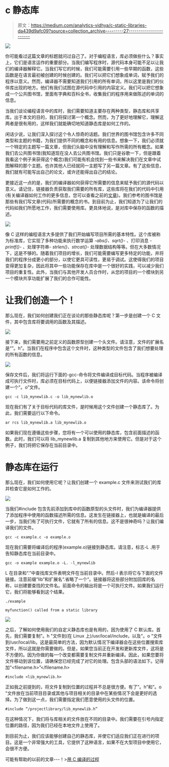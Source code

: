 # c 静态库

> 原文：<https://medium.com/analytics-vidhya/c-static-libraries-da439d9afc09?source=collection_archive---------27----------------------->

![](img/a879f5950ba9578fcedb4b096f7ba994.png)

你可能看过这篇文章的标题就问过自己了。对于编程语言，库必须做些什么？事实上，它们是语言运作的重要部分。当我们编写程序时，源代码本身可能不足以让我们的编译器解释它。当我们写它的时候，我们可能需要引用一些早期的函数，这些函数是在语言最初被创建的时候创建的。我们可以把它们想象成单词，赋予我们的程序以意义。然而，编译器不需要知道我们引用的所有单词，所以这里是我们的伙伴库出现的地方。他们有我们试图在源代码中引用的内容定义。我们可以把它想象成一个公共图书馆，里面有字典和百科全书，收集我们的程序用来做陈述的单词的信息。

当我们谈论编程语言中的库时，我们需要知道主要存在两种类型，静态库和共享库。出于本文的目的，我们将探讨第一个概念。然而，为了更好地理解它，理解这两者是很有用的，这样我们就能确切地知道静态库是如何工作的。

闲话少说，让我们深入探讨这个令人惊奇的话题。我们世界的图书馆包含许多不同类型和主题的书籍，为我们提供不同的概念和有用的信息。想象一下，我们必须就一个特定的主题写一篇文章，但我们头脑中没有理解和写作所需的所有概念。如果我们去公共图书馆(我知道现在没人去公共图书馆。我们只是谷歌一下，但是跟着我看这个例子来获得这个概念)我们可能有机会找到一些书来解决我们在文章中试图解释的那个主题。也许其他人已经就同一主题写了另一篇文章。有了这些信息，我们就有可能写出自己的论文，或许还能得出自己的结论。

更接近这一点的是，我们的编译器如何获得它所需要的信息来赋予我们的源代码以意义。请记住，链接器负责获取我们需要的所有库，这些库将在我们的代码中引用(有关编译器如何工作的更多信息，您可以查看之前的[文章](https://rmgallino.medium.com/the-process-of-compilation-with-c-6b9e97b9596a))。我们参考的图书馆是那些有我们写文章(代码)所需要的概念的书。到目前为止，我们知道为了让我们的代码如我们所愿地工作，我们需要使用库。更具体地说，是对库中保存的函数的描述。

![](img/2d6111bbb211694d7017a74571e91b0f.png)

像 C 这样的编程语言大多提供了我们开始编写项目所需的基本特性。这个库被称为标准库，它实现了多种功能来执行数学运算 *-abs()、sqrt()-* 、打印消息 *-printf()-* 、处理字符串- *strlen()、strcat()-* 处理数据结构等等。但在大多数情况下，这是不够的。随着我们项目的增长，我们可能需要编写更多特定的功能，并将我们的程序分成更小的部分，以使它更具可读性，更易于调试。这使得我们的项目变得更加复杂，因此将其中一些功能保存在库中是一个很好的实践，可以减少我们项目的重复性。此外，当我们与其他开发人员合作时，从您的项目的一个模块到另一个模块共享功能扩展了我们的合作可能性。

# 让我们创造一个！

那么现在，我们如何创建我们正在谈论的那些静态库呢？第一步是创建一个 C 文件，其中包含库将要调用的函数及其描述。

![](img/df7da12ad7bdf4bb4e69bece64b26f70.png)

接下来，我们需要用之前定义的函数原型创建一个头文件。请注意，文件的扩展名是“”。h”。当我们在程序中包含这个文件时，这种类型的文件包含了我们想要处理的所有函数的信息。

![](img/e37cc0b5d4d677ed23fdbaec7d051598.png)

保存文件后，我们将运行下面的-gcc-命令将文件编译成目标代码。当程序被编译成可执行文件时，库必须在目标代码上，以便链接器添加文件的内容。该命令将创建一个"。o”文件。

```
gcc -c lib_mynewlib.c -o lib_mynewlib.o
```

现在我们有了关于目标代码的库文件，是时候用这个文件创建一个静态库了。为此，我们需要运行以下命令。

```
ar rcs lib_mynewlib.a lib_mynewlib.o
```

如果我们现在遵循这些步骤，您将有一个可以使用的静态库，包含前面描述的函数。此时，我们可以将 lib_mynewlib.a 复制到其他地方来使用它。但是对于这个例子，我们将把它保存在当前目录中。

# 静态库在运行

那么现在，我们如何使用它呢？让我们创建一个 example.c 文件来测试我们的库并检查它是如何工作的。

![](img/ba2f33dfc3c3a46b978eb6ef14864abe.png)

当我们#include 包含先前添加到库中的函数原型的头文件时，我们为编译器提供了添加程序中使用的函数描述所需的信息。这发生在链接器上，也就是编译的最后一步，当我们有了可执行文件，它就有了所有的信息。这不是很神奇吗？让我们编译我们的文件。

```
gcc -c example.c -o example.o
```

现在我们需要将编译后的程序(example.o)链接到静态库。请注意，标志-L .用于告知静态库在当前目录中。

```
gcc -o example example.o -L. -l_mynewlib
```

L 在目录和“.”中查找库文件表明文件在当前目录中。然后-l 表示将它与下面的文件链接。注意前缀“lib”和扩展名“.省略了一个“。链接器将这些部分附加回库的名称，以创建要查找的文件名。前面命令的输出将是一个可执行文件。如果我们运行它，我们将能够看到这个结果。

```
./example 

myfunction() called from a static library
```

![](img/66dd6f017bae3cceca0617f137529cb4.png)

之后，了解如何使用我们的自定义静态库也是有用的，因为使用了 C 默认库。首先，我们需要复制”。h "文件到(在 Linux 上)/usr/local/include，以及"。o "文件到/usr/local/lib。这是最简单的方法，因为默认情况下编译器会在这些位置搜索库文件，所以这就是你需要做的。但是，如果您当前正在开发和更新库文件，这将是不方便的。因为你做的每一个改变都需要复制文件并重新编译。因此，如果您要将文件移动到该位置，请确保您已经完成了对它的处理。包含头部的语法如下。记得加“<filename.h>”</filename.h>

```
#include <lib_mynewlib.h>
```

正如我之前提到的，将文件复制到位置的过程并不总是很方便。有了”。h”和”。o "文件放在当前项目目录或其他与项目相关的目录中在某些情况下会是更好的选择。为了做到这一点，我们需要指定我们愿意使用的头文件的位置。

```
#include “/projectlibrary/lib_mynewlib.h”
```

在这种情况下，我们将与库相关的文件放在不同的目录中。我们需要在引号内指定位置的路径，因为我们已经在本地文件上使用了。

到目前为止，我们应该能够创建自己的静态库，并使它们适应我们正在进行的项目。这是一个非常强大的工具，它提供了这种语言，如果不在大型项目中使用它，会很不方便。

可能有帮助的以前的文章---！>[用 C 编译的过程](https://rmgallino.medium.com/the-process-of-compilation-with-c-6b9e97b9596a)